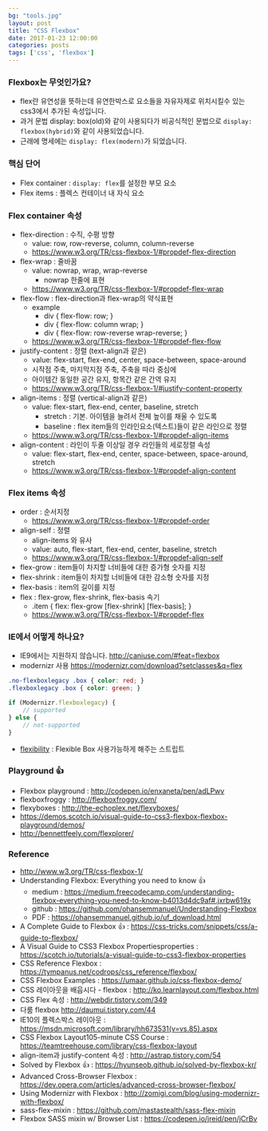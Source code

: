 ```yaml
---
bg: "tools.jpg"
layout: post
title: "CSS Flexbox"
date: 2017-01-23 12:00:00
categories: posts
tags: ['css', 'flexbox']
---
```


### Flexbox는 무엇인가요?
- flex란 유연성을 뜻하는데 유연한박스로 요소들을 자유자제로 위치시킬수 있는 css3에서 추가된 속성입니다.
- 과거 문법 display: box(old)와 같이 사용되다가 비공식적인 문법으로 `display: flexbox(hybrid)`와 같이 사용되었습니다.
- 근래에 명세에는 `display: flex(modern)`가 되었습니다.

### 핵심 단어
- Flex container : `display: flex`를 설정한 부모 요소
- Flex items : 플렉스 컨테이너 내 자식 요소

### Flex container 속성
- flex-direction : 수직, 수평 방향
	- value: row, row-reverse, column, column-reverse
	- https://www.w3.org/TR/css-flexbox-1/#propdef-flex-direction
- flex-wrap : 줄바꿈
	- value: nowrap, wrap, wrap-reverse
		- nowrap 한줄에 표현
	- https://www.w3.org/TR/css-flexbox-1/#propdef-flex-wrap
- flex-flow : flex-direction과 flex-wrap의 약식표현
	- example
		- div { flex-flow: row; }
		- div { flex-flow: column wrap; }
		- div { flex-flow: row-reverse wrap-reverse; }
	- https://www.w3.org/TR/css-flexbox-1/#propdef-flex-flow
- justify-content : 정렬 (text-align과 같은)
	- value: flex-start, flex-end, center, space-between, space-around
	- 시작점 주축, 마지막지점 주축, 주축을 따라 중심에
	- 아이템간 동일한 공간 유지, 항목간 같은 간역 유지
	- https://www.w3.org/TR/css-flexbox-1/#justify-content-property
- align-items : 정렬 (vertical-align과 같은)
	- value: flex-start, flex-end, center, baseline, stretch
		- stretch : 기본. 아이템을 늘려서 전체 높이를 채울 수 있도록
		- baseline : flex item들의 인라인요소(텍스트)들이 같은 라인으로 정렬
	- https://www.w3.org/TR/css-flexbox-1/#propdef-align-items
- align-content : 라인이 두줄 이상일 경우 라인들의 세로정렬 속성
	- value: flex-start, flex-end, center, space-between, space-around, stretch
	- https://www.w3.org/TR/css-flexbox-1/#propdef-align-content

### Flex items 속성
- order : 순서지정
	- https://www.w3.org/TR/css-flexbox-1/#propdef-order
- align-self : 정렬
	- align-items 와 유사
	- value: auto, flex-start, flex-end, center, baseline, stretch
	- https://www.w3.org/TR/css-flexbox-1/#propdef-align-self
- flex-grow : item들이 차지할 너비들에 대한 증가형 숫자를 지정
- flex-shrink : item들이 차지할 너비들에 대한 감소형 숫자를 지정
- flex-basis : item의 길이를 지정
- flex : flex-grow, flex-shrink, flex-basis 속기
	- .item { flex: flex-grow [flex-shrink] [flex-basis]; }
	- https://www.w3.org/TR/css-flexbox-1/#propdef-flex

### IE에서 어떻게 하나요?
- IE9에서는 지원하지 않습니다. http://caniuse.com/#feat=flexbox
- modernizr 사용 https://modernizr.com/download?setclasses&q=flex
```CSS
.no-flexboxlegacy .box { color: red; }
.flexboxlegacy .box { color: green; }
```
```javascript
if (Modernizr.flexboxlegacy) {
	// supported
} else {
	// not-supported
}
```
- [flexibility]( https://github.com/jonathantneal/flexibility) : Flexible Box 사용가능하게 해주는 스트립트

### Playground 👍
- Flexbox playground : http://codepen.io/enxaneta/pen/adLPwv
- flexboxfroggy : http://flexboxfroggy.com/
- flexyboxes : http://the-echoplex.net/flexyboxes/
- https://demos.scotch.io/visual-guide-to-css3-flexbox-flexbox-playground/demos/
- http://bennettfeely.com/flexplorer/

### Reference
- http://www.w3.org/TR/css-flexbox-1/
- Understanding Flexbox: Everything you need to know 👍
	- medium : https://medium.freecodecamp.com/understanding-flexbox-everything-you-need-to-know-b4013d4dc9af#.jxrbw619x
	- github : https://github.com/ohansemmanuel/Understanding-Flexbox
	- PDF : https://ohansemmanuel.github.io/uf_download.html
- A Complete Guide to Flexbox 👍 : https://css-tricks.com/snippets/css/a-guide-to-flexbox/
- A Visual Guide to CSS3 Flexbox Propertiesproperties : https://scotch.io/tutorials/a-visual-guide-to-css3-flexbox-properties
- CSS Reference Flexbox : https://tympanus.net/codrops/css_reference/flexbox/
- CSS Flexbox Examples : https://umaar.github.io/css-flexbox-demo/
- CSS 레이아웃을 배웁시다 - flexbox : http://ko.learnlayout.com/flexbox.html
- CSS Flex 속성 : http://webdir.tistory.com/349
- 다룸 flexbox http://daumui.tistory.com/44
- IE10의 플렉스박스 레이아웃 : https://msdn.microsoft.com/library/hh673531(v=vs.85).aspx
- CSS Flexbox Layout105-minute CSS Course : https://teamtreehouse.com/library/css-flexbox-layout
- align-item과 justify-content 속성 : http://astrap.tistory.com/54
- Solved by Flexbox 👍 : https://hyunseob.github.io/solved-by-flexbox-kr/
- Advanced Cross-Browser Flexbox : https://dev.opera.com/articles/advanced-cross-browser-flexbox/
- Using Modernizr with Flexbox : http://zomigi.com/blog/using-modernizr-with-flexbox/
- sass-flex-mixin : https://github.com/mastastealth/sass-flex-mixin
- Flexbox SASS mixin w/ Browser List : https://codepen.io/jreid/pen/jCrBv
